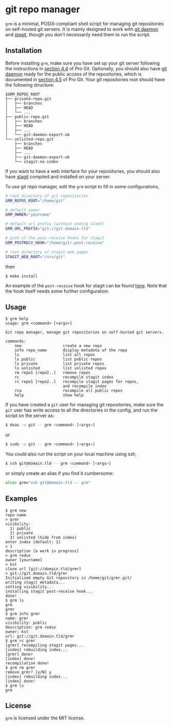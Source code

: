 git repo manager
================

`grm` is a minimal, POSIX-compliant shell script for managing git repositories
on self-hosted git servers. It is mainly designed to work with [git daemon][1]
and [stagit][2], though you don't necessarily need them to run the script.

Installation
------------

Before installing `grm`, make sure you have set up your git server following
the instructions in [section 4.4][3] of Pro Git. Optionally, you should also
have [git daemon][1] ready for the public access of the repositories, which is
documented in [section 4.5][4] of Pro Git. Your git repositories root should
have the following structure:

```
$GRM_REPOS_ROOT
├── private-repo.git
│   ├── branches
│   ├── HEAD
│   └── ...
├── public-repo.git
│   ├── branches
│   ├── HEAD
│   ├── ...
│   └── git-daemon-export-ok
└── unlisted-repo.git
    ├── branches
    ├── HEAD
    ├── ...
    ├── git-daemon-export-ok
    └── stagit-no-index
```

If you want to have a web interface for your repositories, you should also have
[stagit][2] compiled and installed on your server.

To use git repo manager, edit the `grm` script to fill in some configurations,

```sh
# root directory of git repositories
GRM_REPOS_ROOT="/home/git"

# default owner
GRM_OWNER="yourname"

# default url prefix (without ending slash)
GRM_URL_PREFIX="git://git.domain.tld"

# path of the post-receive hooks for stagit
GRM_POSTRECV_HOOK="/home/git/.post-receive"

# root directory of stagit web pages
STAGIT_WEB_ROOT="/srv/git"
```

then

```
$ make install
```

An example of the `post-receive` hook for stagit can be found [here][5]. Note
that the hook itself needs some further configuration.

Usage
-----

```
$ grm help
usage: grm <command> [<args>]

Git repo manager, manage git repositories on self-hosted git servers.

commands:
    new                  create a new repo
    info repo_name       display metadata of the repo
    ls                   list all repos
    ls public            list public repos
    ls private           list private repos
    ls unlisted          list unlisted repos
    rm repo1 [repo2..]   remove repos
    rc                   recompile stagit index
    rc repo1 [repo2..]   recompile stagit pages for repos,
                         and recompile index
    rca                  recompile all public repos
    help                 show help
```

If you have created a `git` user for managing git repositories, make sure the
`git` user has write access to all the directories in the config, and run the
script on the server as:

```sh
$ doas -u git -- grm <command> [<args>]
```

or

```sh
$ sudo -u git -- grm <command> [<args>]
```

You could also run the script on your local machine using ssh,

```sh
$ ssh git@domain.tld -- grm <command> [<args>]
```

or simply create an alias if you find it cumbersome:

```sh
alias grm="ssh git@domain.tld -- grm"
```

Examples
--------

```
$ grm new
repo name
> grmr
visibility:
  1) public
  2) private
  3) unlisted (hide from index)
enter index [default: 1]
> 1
description [a work in progress]
> grm redux
owner [yourname]
> kst
clone url [git://domain.tld/grmr]
> git://git.domain.tld/grmr
Initialized empty Git repository in /home/git/grmr.git/
writing stagit metadata...
setting visibility...
installing stagit post-receive hook...
done!
$ grm ls
grm
grmr
$ grm info grmr
name: grmr
visibility: public
description: grm redux
owner: kst
url: git://git.domain.tld/grmr
$ grm rc grmr
[grmr] recompiling stagit pages...
[index] rebuilding index...
[grmr] done!
[index] done!
recompilation done!
$ grm rm grmr
remove grmr? [y/N] y
[index] rebuilding index...
[index] done!
$ grm ls
grm
```

License
-------

`grm` is licensed under the MIT license.

[1]: https://git-scm.com/docs/git-daemon
[2]: https://codemadness.org/git/stagit/
[3]: https://git-scm.com/book/en/v2/Git-on-the-Server-Setting-Up-the-Server
[4]: https://git-scm.com/book/en/v2/Git-on-the-Server-Git-Daemon
[5]: https://sink.krj.st/stagit/file/post-receive.html
